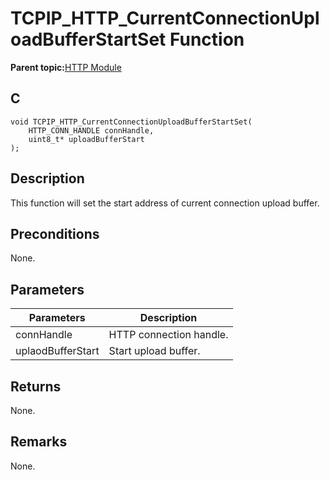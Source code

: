 # TCPIP\_HTTP\_CurrentConnectionUploadBufferStartSet Function

**Parent topic:**[HTTP Module](GUID-25A4CF50-2F8F-47E7-A90C-ABFA52814459.md)

## C

```
void TCPIP_HTTP_CurrentConnectionUploadBufferStartSet(
    HTTP_CONN_HANDLE connHandle, 
    uint8_t* uploadBufferStart
);
```

## Description

This function will set the start address of current connection upload buffer.

## Preconditions

None.

## Parameters

|Parameters|Description|
|----------|-----------|
|connHandle|HTTP connection handle.|
|uplaodBufferStart|Start upload buffer.|

## Returns

None.

## Remarks

None.

